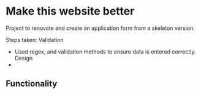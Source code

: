# Make this website better

Project to renovate and create an application form from a skeleton version.

Steps taken:
Validation
- Used regex, and validation methods to ensure data is entered correctly.
Design
- 
Functionality
- 
